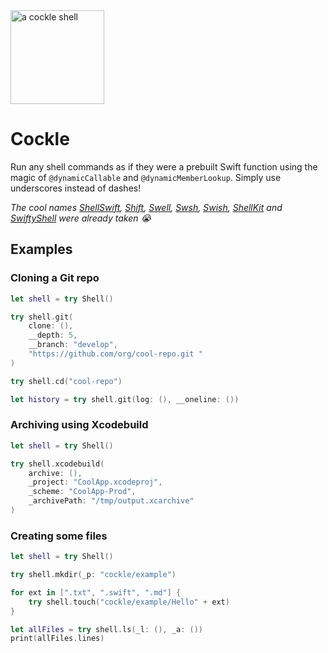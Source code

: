 <img src="https://cdn.leonardo.ai/users/4125042f-37fc-4781-8375-41a380bab6a0/generations/f41590c1-85c7-4e55-b101-2d83bef36f7d/variations/Default_Cockle_seas_shell_2d_digital_art_app_icon_style_0_f41590c1-85c7-4e55-b101-2d83bef36f7d_0.png" width="150" title="a cockle shell">

# Cockle 

Run any shell commands as if they were a prebuilt Swift function using the magic of `@dynamicCallable` and `@dynamicMemberLookup`.
Simply use underscores instead of dashes!

_The cool names [ShellSwift](https://github.com/kareman/SwiftShell), [Shift](https://github.com/wickwirew/Shift), [Swell](https://github.com/willtyler98/swell), [Swsh](https://github.com/cobbal/swsh), [Swish](https://github.com/rogerluan/Swish), [ShellKit](https://github.com/BinaryBirds/shell-kit) and [SwiftyShell](https://github.com/AlTavares/SwiftyShell) were already taken 😭_ 

## Examples

### Cloning a Git repo
```swift
let shell = try Shell()

try shell.git(
    clone: (),
    __depth: 5,
    __branch: "develop",
    "https://github.com/org/cool-repo.git "
)

try shell.cd("cool-repo")

let history = try shell.git(log: (), __oneline: ())
```

### Archiving using Xcodebuild
```swift
let shell = try Shell()

try shell.xcodebuild(
    archive: (),
    _project: "CoolApp.xcodeproj",
    _scheme: "CoolApp-Prod",
    _archivePath: "/tmp/output.xcarchive"
)
```

### Creating some files
```swift
let shell = try Shell()

try shell.mkdir(_p: "cockle/example")

for ext in [".txt", ".swift", ".md"] {
    try shell.touch("cockle/example/Hello" + ext)
}

let allFiles = try shell.ls(_l: (), _a: ())
print(allFiles.lines)
```

